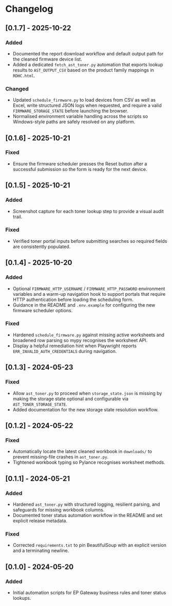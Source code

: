 # Changelog

## [0.1.7] - 2025-10-22
### Added
- Documented the report download workflow and default output path for the cleaned
  firmware device list.
- Added a dedicated `fetch_ast_toner.py` automation that exports lookup results
  to `AST_OUTPUT_CSV` based on the product family mappings in `RDHC.html`.

### Changed
- Updated `schedule_firmware.py` to load devices from CSV as well as Excel,
  write structured JSON logs when requested, and require a valid
  `FIRMWARE_STORAGE_STATE` before launching the browser.
- Normalised environment variable handling across the scripts so Windows-style
  paths are safely resolved on any platform.

## [0.1.6] - 2025-10-21
### Fixed
- Ensure the firmware scheduler presses the Reset button after a successful submission so the form is ready for the next device.

## [0.1.5] - 2025-10-21
### Added
- Screenshot capture for each toner lookup step to provide a visual audit trail.

### Fixed
- Verified toner portal inputs before submitting searches so required fields are
  consistently populated.

## [0.1.4] - 2025-10-20
### Added
- Optional `FIRMWARE_HTTP_USERNAME` / `FIRMWARE_HTTP_PASSWORD` environment variables and a warm-up navigation hook to support portals that require HTTP authentication before loading the scheduling form.
- Guidance in the README and `.env.example` for configuring the new firmware scheduler options.

### Fixed
- Hardened `schedule_firmware.py` against missing active worksheets and broadened row parsing so mypy recognises the worksheet API.
- Display a helpful remediation hint when Playwright reports `ERR_INVALID_AUTH_CREDENTIALS` during navigation.

## [0.1.3] - 2024-05-23
### Fixed
- Allow `ast_toner.py` to proceed when `storage_state.json` is missing by making the storage state optional and configurable via `AST_TONER_STORAGE_STATE`.
- Added documentation for the new storage state resolution workflow.

## [0.1.2] - 2024-05-22
### Fixed
- Automatically locate the latest cleaned workbook in `downloads/` to prevent missing-file crashes in `ast_toner.py`.
- Tightened workbook typing so Pylance recognises worksheet methods.

## [0.1.1] - 2024-05-21
### Added
- Hardened `ast_toner.py` with structured logging, resilient parsing, and safeguards for missing workbook columns.
- Documented toner status automation workflow in the README and set explicit release metadata.

### Fixed
- Corrected `requirements.txt` to pin BeautifulSoup with an explicit version and a terminating newline.

## [0.1.0] - 2024-05-20
### Added
- Initial automation scripts for EP Gateway business rules and toner status lookups.
